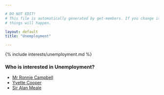 ```yaml
---

# DO NOT EDIT!
# This file is automatically generated by get-members. If you change it, bad
# things will happen.

layout: default
title: "Unemployment"

---
```


{% include interests/unemployment.md %}

### Who is interested in Unemployment?


* [Mr Ronnie Campbell](members/mr-ronnie-campbell.html)
* [Yvette Cooper](members/yvette-cooper.html)
* [Sir Alan Meale](members/sir-alan-meale.html)
